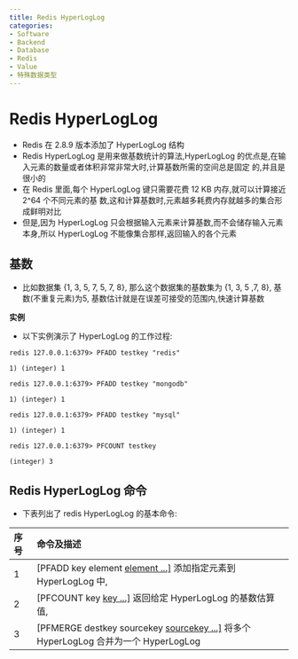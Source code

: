```yaml
---
title: Redis HyperLogLog
categories:
- Software
- Backend
- Database
- Redis
- Value
- 特殊数据类型
---
```

# Redis HyperLogLog

- Redis 在 2.8.9 版本添加了 HyperLogLog 结构
- Redis HyperLogLog 是用来做基数统计的算法,HyperLogLog 的优点是,在输入元素的数量或者体积非常非常大时,计算基数所需的空间总是固定 的,并且是很小的
- 在 Redis 里面,每个 HyperLogLog 键只需要花费 12 KB 内存,就可以计算接近 2^64 个不同元素的基 数,这和计算基数时,元素越多耗费内存就越多的集合形成鲜明对比
- 但是,因为 HyperLogLog 只会根据输入元素来计算基数,而不会储存输入元素本身,所以 HyperLogLog 不能像集合那样,返回输入的各个元素

## 基数

- 比如数据集 {1, 3, 5, 7, 5, 7, 8}, 那么这个数据集的基数集为 {1, 3, 5 ,7, 8}, 基数(不重复元素)为5, 基数估计就是在误差可接受的范围内,快速计算基数

**实例**

- 以下实例演示了 HyperLogLog 的工作过程:

```
redis 127.0.0.1:6379> PFADD testkey "redis"

1) (integer) 1

redis 127.0.0.1:6379> PFADD testkey "mongodb"

1) (integer) 1

redis 127.0.0.1:6379> PFADD testkey "mysql"

1) (integer) 1

redis 127.0.0.1:6379> PFCOUNT testkey

(integer) 3
```

## Redis HyperLogLog 命令

- 下表列出了 redis HyperLogLog 的基本命令:

| 序号 | 命令及描述                                                   |
| :--- | :----------------------------------------------------------- |
| 1    | [PFADD key element [element ...\]](https://www.runoob.com/redis/hyperloglog-pfadd.html)  添加指定元素到 HyperLogLog 中, |
| 2    | [PFCOUNT key [key ...\]](https://www.runoob.com/redis/hyperloglog-pfcount.html)  返回给定 HyperLogLog 的基数估算值, |
| 3    | [PFMERGE destkey sourcekey [sourcekey ...\]](https://www.runoob.com/redis/hyperloglog-pfmerge.html)  将多个 HyperLogLog 合并为一个 HyperLogLog |